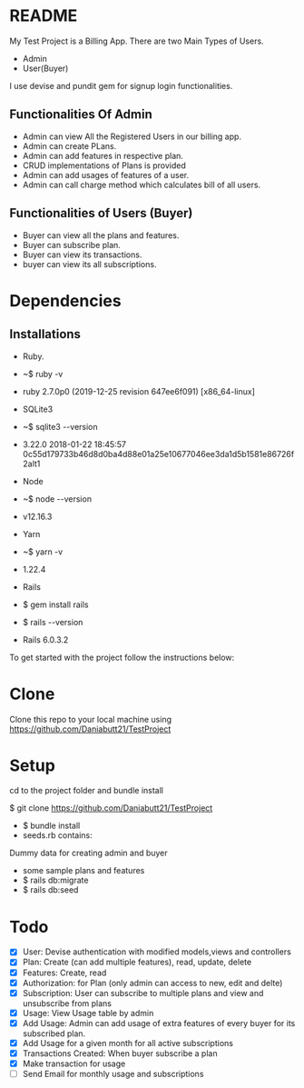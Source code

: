 # README

My Test Project is a Billing App.
There are two Main Types of Users. 
-   Admin
-   User(Buyer)

I use devise and pundit gem for signup login functionalities.

## Functionalities Of Admin
 
 - Admin can view All the Registered Users in our billing app.
 - Admin can create PLans.
 - Admin can add features in respective plan.
 - CRUD implementations of Plans is provided
 - Admin can add usages of features of a user.
 - Admin can call charge method which calculates bill of all users.

## Functionalities of Users (Buyer)

 - Buyer can view all the plans and features. 
 - Buyer can subscribe plan.
 - Buyer can view its transactions.
 - buyer can view its all subscriptions.
 
 # Dependencies
 
 ## Installations
 
- Ruby.
- ~$ ruby -v
- ruby 2.7.0p0 (2019-12-25 revision 647ee6f091) [x86_64-linux]

- SQLite3
- ~$ sqlite3 --version
- 3.22.0 2018-01-22 18:45:57 0c55d179733b46d8d0ba4d88e01a25e10677046ee3da1d5b1581e86726f2alt1

- Node
- ~$ node --version
- v12.16.3

- Yarn
- ~$ yarn -v
- 1.22.4

- Rails
- $ gem install rails
- $ rails --version 
- Rails 6.0.3.2

To get started with the project follow the instructions below:
# Clone
Clone this repo to your local machine using https://github.com/Daniabutt21/TestProject
# Setup
cd to the project folder and bundle install

$ git clone https://github.com/Daniabutt21/TestProject
- $ bundle install
- seeds.rb contains:

Dummy data for creating admin and buyer
- some sample plans and features
- $ rails db:migrate
- $ rails db:seed

# Todo

- [x] User: Devise authentication with modified models,views and controllers
- [x] Plan: Create (can add multiple features), read, update, delete
- [x] Features: Create, read
- [x] Authorization: for Plan (only admin can access to new, edit and delte)
- [x] Subscription: User can subscribe to multiple plans and view and unsubscribe from plans
- [x] Usage: View Usage table by admin
- [x] Add Usage: Admin can add usage of extra features of every buyer for its subscribed plan.
- [x] Add Usage for a given month for all active subscriptions
- [x] Transactions Created: When buyer subscribe a plan 
- [x] Make transaction for usage
- [ ] Send Email for monthly usage and subscriptions
